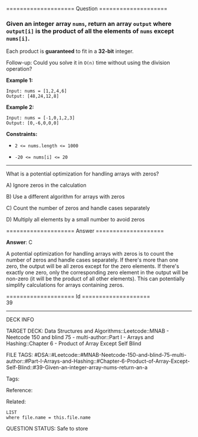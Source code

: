 ==================== Question ====================  

### Given an integer array `nums`, return an array `output` where `output[i]` is the product of all the elements of `nums` except `nums[i]`.

Each product is **guaranteed** to fit in a **32-bit** integer.

Follow-up: Could you solve it in `O(n)` time without using the division operation?

**Example 1:**

<!-- codeblock-start -->
<pre><code>Input: nums = [1,2,4,6]
Output: [48,24,12,8]
</code></pre>
<!-- codeblock-end -->

**Example 2:**

<!-- codeblock-start -->
<pre><code>Input: nums = [-1,0,1,2,3]
Output: [0,-6,0,0,0]
</code></pre>
<!-- codeblock-end -->

**Constraints:**

- `2 <= nums.length <= 1000`

- `-20 <= nums[i] <= 20`

---

What is a potential optimization for handling arrays with zeros?

A) Ignore zeros in the calculation

B) Use a different algorithm for arrays with zeros

C) Count the number of zeros and handle cases separately

D) Multiply all elements by a small number to avoid zeros  

==================== Answer ====================  

**Answer**: C

A potential optimization for handling arrays with zeros is to count the number of zeros and handle cases separately. If there's more than one zero, the output will be all zeros except for the zero elements. If there's exactly one zero, only the corresponding zero element in the output will be non-zero (it will be the product of all other elements). This can potentially simplify calculations for arrays containing zeros.

==================== Id ====================  
39

---

DECK INFO

TARGET DECK: Data Structures and Algorithms::Leetcode::MNAB - Neetcode 150 and blind 75 - multi-author::Part I - Arrays and Hashing::Chapter 6 - Product of Array Except Self Blind

FILE TAGS: #DSA::#Leetcode::#MNAB-Neetcode-150-and-blind-75-multi-author::#Part-I-Arrays-and-Hashing::#Chapter-6-Product-of-Array-Except-Self-Blind::#39-Given-an-integer-array-nums-return-an-a

Tags:

Reference:

Related:

```dataview
LIST
where file.name = this.file.name
```
QUESTION STATUS: Safe to store
